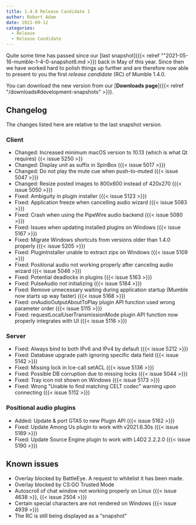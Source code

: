 ```yaml
---
title: 1.4.0 Release Candidate 1
author: Robert Adam
date: 2021-09-12
categories:
  - Release
  - Release Candidate
---
```


Quite some time has passed since our [last snapshot]({{< relref ""2021-05-16-mumble-1-4-0-snapshot6.md >}}) back in May of this year. Since then we
have worked hard to polish things up further and are therefore now able to present to you the first _release candidate_ (RC) of Mumble 1.4.0.

You can download the new version from our [**Downloads page**]({{< relref "/downloads#development-snapshots" >}}).

<!--more-->


## Changelog

The changes listed here are relative to the last snapshot version.

### Client

- Changed: Increased minimum macOS version to 10.13 (which is what Qt requires) {{< issue 5250 >}}
- Changed: Display unit as suffix in SpinBox ({{< issue 5017 >}})
- Changed: Do not play the mute cue when push-to-muted ({{< issue 5047 >}})
- Changed: Resize posted images to 800x600 instead of 420x270 ({{< issue 5050 >}})
- Fixed: Ambiguity in plugin installer ({{< issue 5123 >}})
- Fixed: Application freeze when cancelling audio wizard ({{< issue 5083 >}})
- Fixed: Crash when using the PipeWire audio backend ({{< issue 5080 >}})
- Fixed: Issues when updating installed plugins on Windows ({{< issue 5167 >}})
- Fixed: Migrate Windows shortcuts from versions older than 1.4.0 properly ({{< issue 5205 >}})
- Fixed: PluginInstaller unable to extract zips on Windows ({{< issue 5109 >}})
- Fixed: Positional audio not working properly after canceling audio wizard ({{< issue 5046 >}})
- Fixed: Potential deadlocks in plugins ({{< issue 5163 >}})
- Fixed: PulseAudio not initializing ({{< issue 5184 >}})
- Fixed: Remove unnecessary waiting during application startup (Mumble now starts up way faster) ({{< issue 5168 >}})
- Fixed: onAudioOutputAboutToPlay plugin API function used wrong parameter order ({{< issue 5115 >}})
- Fixed: requestLocalUserTransmissionMode plugin API function now properly integrates with UI ({{< issue 5116 >}})


### Server

- Fixed: Always bind to both IPv6 and IPv4 by default ({{< issue 5212 >}})
- Fixed: Database upgrade path ignoring specific data field ({{< issue 5142 >}})
- Fixed: Missing lock in Ice-call setACL ({{< issue 5136 >}})
- Fixed: Possible DB corruption due to missing locks ({{< issue 5044 >}})
- Fixed: Tray icon not shown on Windows ({{< issue 5173 >}})
- Fixed: Wrong "Unable to find matching CELT codec" warning upon connecting ({{< issue 5112 >}})


### Positional audio plugins

- Added: Update & port GTA5 to new Plugin API ({{< issue 5162 >}})
- Fixed: Update Among Us plugin to work with v2021.6.30s ({{< issue 5189 >}})
- Fixed: Update Source Engine plugin to work with L4D2 2.2.2.0 ({{< issue 5190 >}})


## Known issues

- Overlay blocked by BattleEye. A request to whitelist it has been made.
- Overlay blocked by CS:GO Trusted Mode
- Autoscroll of chat window not working properly on Linux ({{< issue 4638 >}}, {{< issue 2504 >}})
- Certain special characters are not rendered on Windows ({{< issue 4939 >}})
- The RC is still being displayed as a "snapshot"
